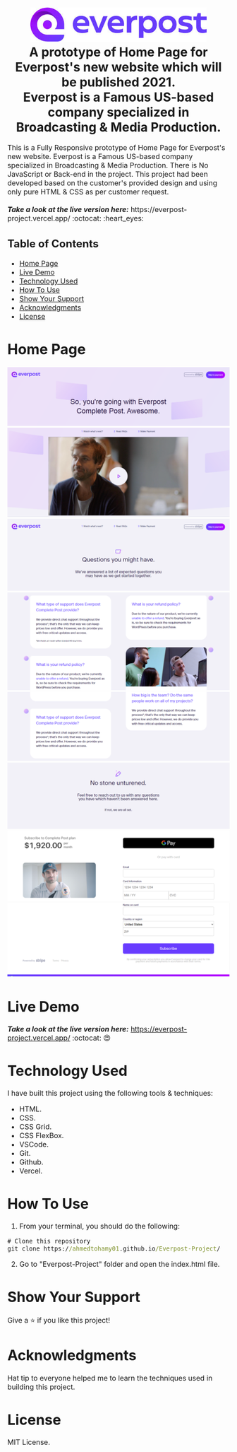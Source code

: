 
<h1 align="center">
  <img title="TNW" src="https://github.com/AhmedTohamy01/Everpost-Project/blob/main/img/readme/readme-logo.jpg" alt="Everpost Logo" width="400" />
  <br>
  A prototype of Home Page for Everpost's new website which will be published 2021.
  <br> 
  Everpost is a Famous US-based company specialized in Broadcasting & Media Production. 
</h1>

<p><font size="3">
This is a Fully Responsive prototype of Home Page for Everpost's new website. Everpost is a Famous US-based company specialized in Broadcasting & Media Production. 
There is No JavaScript or Back-end in the project. This project had been developed based on the customer's provided design and using only pure HTML & CSS as per customer request.
  <br><br> 
  <strong><em>Take a look at the live version here:</em></strong> https://everpost-project.vercel.app/ :octocat: :heart_eyes:
</p>

## Table of Contents

- [Home Page](#home-page)
- [Live Demo](#live-demo)
- [Technology Used](#technology-used)
- [How To Use](#how-to-use)
- [Show Your Support](#show-your-support)
- [Acknowledgments](#acknowledgments)
- [License](#license)

# Home Page

<div align="center"><a name="menu"></a>

![ScreenShot](/img/readme/1.png)
![ScreenShot](/img/readme/2.png)
![ScreenShot](/img/readme/3.png)
![ScreenShot](/img/readme/4.png)
![ScreenShot](/img/readme/5.png)
![ScreenShot](/img/readme/6.png)
![ScreenShot](/img/readme/7.png)
![ScreenShot](/img/readme/8.png)
</div>

# Live Demo

***Take a look at the live version here:*** https://everpost-project.vercel.app/ :octocat: :heart_eyes: 


# Technology Used

I have built this project using the following tools & techniques:
- HTML.
- CSS.
- CSS Grid.
- CSS FlexBox.
- VSCode.
- Git.
- Github.
- Vercel.

# How To Use

1) From your terminal, you should do the following:

```cmd
# Clone this repository
git clone https://ahmedtohamy01.github.io/Everpost-Project/

```

2) Go to "Everpost-Project" folder and open the index.html file.


# Show Your Support

Give a ⭐️ if you like this project!

# Acknowledgments

Hat tip to everyone helped me to learn the techniques used in building this project.

# License 

MIT License.



